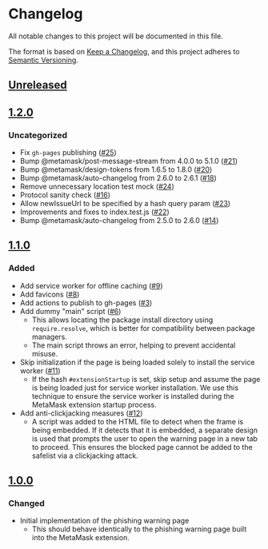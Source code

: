 # Changelog
All notable changes to this project will be documented in this file.

The format is based on [Keep a Changelog](https://keepachangelog.com/en/1.0.0/),
and this project adheres to [Semantic Versioning](https://semver.org/spec/v2.0.0.html).

## [Unreleased]

## [1.2.0]
### Uncategorized
- Fix `gh-pages` publishing ([#25](https://github.com/MetaMask/phishing-warning/pull/25))
- Bump @metamask/post-message-stream from 4.0.0 to 5.1.0 ([#21](https://github.com/MetaMask/phishing-warning/pull/21))
- Bump @metamask/design-tokens from 1.6.5 to 1.8.0 ([#20](https://github.com/MetaMask/phishing-warning/pull/20))
- Bump @metamask/auto-changelog from 2.6.0 to 2.6.1 ([#18](https://github.com/MetaMask/phishing-warning/pull/18))
- Remove unnecessary location test mock ([#24](https://github.com/MetaMask/phishing-warning/pull/24))
- Protocol sanity check ([#16](https://github.com/MetaMask/phishing-warning/pull/16))
- Allow newIssueUrl to be specified by a hash query param ([#23](https://github.com/MetaMask/phishing-warning/pull/23))
- Improvements and fixes to index.test.js ([#22](https://github.com/MetaMask/phishing-warning/pull/22))
- Bump @metamask/auto-changelog from 2.5.0 to 2.6.0 ([#14](https://github.com/MetaMask/phishing-warning/pull/14))

## [1.1.0]
### Added
- Add service worker for offline caching ([#9](https://github.com/MetaMask/phishing-warning/pull/9))
- Add favicons ([#8](https://github.com/MetaMask/phishing-warning/pull/8))
- Add actions to publish to gh-pages ([#3](https://github.com/MetaMask/phishing-warning/pull/3))
- Add dummy "main" script ([#6](https://github.com/MetaMask/phishing-warning/pull/6))
  - This allows locating the package install directory using `require.resolve`, which is better for compatibility between package managers.
  - The main script throws an error, helping to prevent accidental misuse.
- Skip initialization if the page is being loaded solely to install the service worker ([#11](https://github.com/MetaMask/phishing-warning/pull/11))
  - If the hash `#extensionStartup` is set, skip setup and assume the page is being loaded just for service worker installation. We use this technique to ensure the service worker is installed during the MetaMask extension startup process.
- Add anti-clickjacking measures ([#12](https://github.com/MetaMask/phishing-warning/pull/12))
  - A script was added to the HTML file to detect when the frame is being embedded. If it detects that it is embedded, a separate design is used that prompts the user to open the warning page in a new tab to proceed. This ensures the blocked page cannot be added to the safelist via a clickjacking attack.

## [1.0.0]
### Changed
- Initial implementation of the phishing warning page
  - This should behave identically to the phishing warning page built into the MetaMask extension.

[Unreleased]: https://github.com/MetaMask/phishing-warning/compare/v1.2.0...HEAD
[1.2.0]: https://github.com/MetaMask/phishing-warning/compare/v1.1.0...v1.2.0
[1.1.0]: https://github.com/MetaMask/phishing-warning/compare/v1.0.0...v1.1.0
[1.0.0]: https://github.com/MetaMask/phishing-warning/releases/tag/v1.0.0
